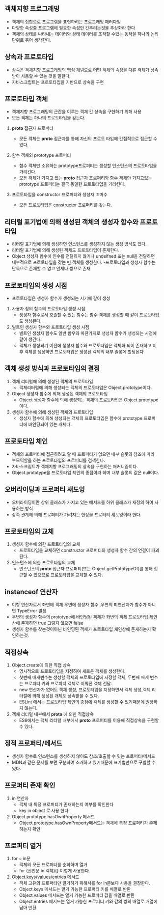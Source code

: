 ## 객체지향 프로그래밍
- 객체의 집합으로 프로그램을 표현하려는 프로그래밍 패러다임
- 다양한 속성중 프로그램에 필요한 속성만 간추리는것을 추상화라 한다
- 객체의 상태를 나타내는 데이터와 상태 데이터를 조작할 수있는 동작을 하나의 논리단위로 묶어 생각한다.

## 상속과 프로토타입
- 상속은 객체지향 프로그래밍의 핵심 개념으로 어떤 객체의 속성을 다른 객체가 상속받아 사용할 수 있는 것을 말한다.
- 자바스크립트는 프로토타입을 기반으로 상속을 구현

## 프로토타입 객체
- 객체지향 프로그래밍의 근간을 이루는 객체 간 상속을 구현하기 위해 사용
- 모든 객체는 하나의 프로토타입을 갖는다.

1. __proto__ 접근자 프로퍼티
    - 모든 객체는 __proto__ 접근자를 통해 자신의 프로토 타입에 간접적으로 접근할 수 있다.

2. 함수 객체의 prototype 프로퍼티
    - 함수 객체만 소유하는 prototype프로퍼티는 생성할 인스턴스의 프로토타입을 가리킨다.
    - 모든 객체가 가지고 있는 __proto__ 접근자 프로퍼티와 함수 객체만 가지고있는 prototype 프로퍼티는 결국 동일한 프로토타입을 가리킨다.
3. 프로토타입을 constructor 프로퍼티와 생성자 ㅎ마수
    - 모든 프로토타입은 constructor 프로퍼티를 갖는다.
## 리터럴 표기법에 의해 생성된 객체의 생성자 함수와 프로토타입
  - 리터럴 표기법에 의해 생성하면 인스턴스를 생성하지 않는 생성 방식도 있다.
  - 리터럴 표기법에 의해 생성된 객체도 프로토타입이 존재한다.
  - Object 생성자 함수에 인수를 전달하지 않거나 undeifned 또는 null을 전달하면 내부적으로 프로토타입을 갖는 빈 객체를 생성한다.
  -프로토타입과 생성자 함수는 단독으로 존재할 수 없고 언제나 쌍으로 존재
## 프로토타입의 생성 시점
- 프로토타입은 생성자 함수가 생성되는 시기에 같이 생성
1. 사용자 정의 함수의 프로토타입 생성 시점
    - 생성자 함수로서 호출할 수 있는 함수는 함수 객체를 생성할 때 같이 프로토타입도 생성된다.
2. 빌트인 생성자 함수와 프로토타입 생성 시점
    - 빌트인 생성자 함수도 일반 함우와 마찬가지로 생성자 함수가 생성되는 시점에 같이 생긴다.
    - 객체가 생성되기 이전에 생성자 함수와 프로토타입은 객체화 되어 존재하고 이후 객체를 생성하면 프로토타입은 생성된 객체의 내부 슬롯에 할당된다.
## 객체 생성 방식과 프로토타입의 결정
1. 객체 리터럴에 의해 생성된 객체의 프로토타입
    - 객체리터럴에 의해 생성되는 객체의 프로토타입은 Object.prototype이다.
2. Object 생성자 함수에 의해 생성된 객체의 프로토타입
    - Object 생성자 함수에 의해 생성되는 객체의 프로토타입은 Object.prototype이다.
3. 생성자 함수에 의해 생성된 객체의 프로토타입
    - 생성자 함수에 의해 생성되는 객체의 프로토타입은 함수에 prototype 프로퍼티에 바인딩되어 있는 개체다.
## 프로토타입 체인
- 객체의 프로퍼티에 접근하려고 할 때 프로퍼티가 없으면 내부 슬롯의 참조에 따라 부모역할을 하는 프로토타입의 프로퍼티를 검색한다.
- 자바스크립트가 객체지향 프로그래밍의 상속을 구현하는 매커니즘이다.
- Object.prototype을 프로토타입 체인의 종점이라 하며 내부 슬롯의 값은 null이다.
## 오버라이딩과 프로퍼티 섀도잉
- 오버라이딩이란 상위 클래스가 가지고 있는 메서드를 하위 클래스가 재정의 하여 사용하는 방식
- 상속 관계에 의해 프로퍼티가 가려지는 현상을 프로터티 섀도잉이라 한다.
## 프로토타입의 교체
1. 생성자 함수에 의한 프로토타입의 교체
    - 프로토타입을 교체하면 constructor 프로퍼티와 생성자 함수 간의 연결이 파괴된다.
2. 인스턴스에 의한 프로토타입의 교체
    - 인스턴스의 __proto__ 접근자 프로퍼티(또는 Object.getPrototypeOf)를 통해 접근할 수 있으므로 프로토타입을 교체할 수 있다.
## instanceof 연산자
- 이항 연산자로서 좌변에 객체 우변에 생성자 함수 ,우변의 피연산자가 함수가 아니면 TypeError 발생
- 우변의 생성자 함수의 prototype에 바인딩된 객체가 좌변의 객체 프로토타입 체인 상에 존재하면 true 그렇지 않으면 false
- 생성자 함수를 찾는것이아닌 바인딩된 객체가 프로토타입 체인상에 존재하는지 확인하는것.

## 직접상속
1. Object.create에 의한 직접 상속
    - 명시적으로 프로토타입을 지정하여 새로운 객체를 생성한다.
    - 첫번째 매개변수는 생성할 객체의 프로토타입에 지정할 객체, 두번째 매게 변수는 프로퍼티 키와 프로퍼티 객체로 이뤄진 객체 전달.
    - new 연산자가 없어도 객체 생성, 프로토타입을 지정하면서 객체 생성,객체 리터럴에 의해 생성된 개체도 상속받을 수 있다.
    - ESLint 에서는 프로토타입 체인의 종점에 객체를 생성할 수 있기때문에 권장하지 않는다.
2. 객체 리터럴 내부에서 __proto__ 에 의한 직접상속
    - ES6에서는 객체 리터럴 내부에서 __proto__ 프로퍼티를 이용해 직접상속을 구현할 수 있다.
## 정적 프로퍼티/메서드
- 생성자 함수로 인스턴스를 생성하지 않아도 참조/호출할 수 잇는 프로퍼티/메서드
- MDN과 같은 문서를 보면 구분하여 소개하고 있기때문에 표기법만으로 구별할 수 있다.
## 프로퍼티 존재 확인
1. in 연산자 
    - 객체 내 특정 프로퍼티가 존재하는지 여부를 확인한다
    - key in object 로 사용 한다.
2. Object.prototype.hasOwnProperty 메서드
    - Object.prototype.hasOwnProperty메서드는 객체에 특정 프로퍼티가 존재하는지 확인
## 프로퍼티 열거
1. for ~ in문
    - 객체의 모든 프로퍼티를 순회하며 열거
    - for (선언문 in 객체){} 이렇게 사용한다.
2. Object.keys/values/entries 메서드
    - 객체 고유의 프로퍼티만 열거하기 위해서를 for in문보다 사용을 권장한다.
    - Object.keys 메서드는 열거 가능한 프로퍼티 키를 배열로 반환
    - Object.values 메서드는 열거 가능한 프로퍼티 값을 배열로 반환
    - Object.entries 메서드는 열거 가능한 프로퍼티 키와 값의 쌍의 배열로 배열에 담아 반환
